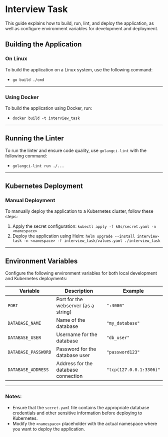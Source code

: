 # Interview Task

This guide explains how to build, run, lint, and deploy the application, as well as configure environment variables for development and deployment.

## Building the Application

### On Linux
To build the application on a Linux system, use the following command:
- `go build ./cmd`

---

### Using Docker
To build the application using Docker, run:
- `docker build -t interview_task`

---

## Running the Linter

To run the linter and ensure code quality, use `golangci-lint` with the following command:
- `golangci-lint run ./...`

---

## Kubernetes Deployment

### Manual Deployment

To manually deploy the application to a Kubernetes cluster, follow these steps:

1. Apply the secret configuration:
`kubectl apply -f k8s/secret.yaml -n <namespace>`
2. Deploy the application using Helm:
`helm upgrade --install interview-task -n <namespace> -f interview_task/values.yaml ./interview_task`

---

## Environment Variables

Configure the following environment variables for both local development and Kubernetes deployments:

| Variable           | Description                                         | Example                     |
|--------------------|-----------------------------------------------------|-----------------------------|
| `PORT`             | Port for the webserver (as a string)                | `":3000"`                   |
| `DATABASE_NAME`     | Name of the database                                | `"my_database"`             |
| `DATABASE_USER`     | Username for the database                           | `"db_user"`                 |
| `DATABASE_PASSWORD` | Password for the database user                      | `"password123"`             |
| `DATABASE_ADDRESS`  | Address for the database connection                 | `"tcp(127.0.0.1:3306)"`     |

---

### Notes:
- Ensure that the `secret.yaml` file contains the appropriate database credentials and other sensitive information before deploying to Kubernetes.
- Modify the `<namespace>` placeholder with the actual namespace where you want to deploy the application.
